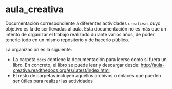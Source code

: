 # aula_creativa
Documentación correspondiente a diferentes actividades `creativas` cuyo objetivo es la de ser llevadas al aula. 
Esta documentación no es más que un intento de organizar el trabajo realizado durante varios años, de poder tenerlo todo en un mismo repositorio y de hacerlo público.  

La organización es la siguiente:
  - La carpeta ``docs`` contiene la documentación para leerse como si fuera un libro. En concreto, el libro se puede leer y descargar desde: http://aula-creativa.readthedocs.org/es/latest/index.html
  - El resto de carpetas incluyen aquellos archivos o enlaces que pueden ser útiles para realizar las actividades
